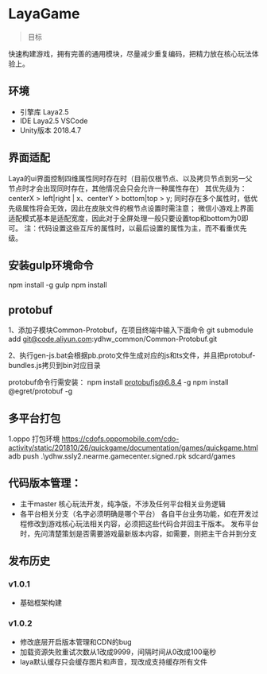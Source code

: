 # LayaGame

> 目标

快速构建游戏，拥有完善的通用模块，尽量减少重复编码，把精力放在核心玩法体验上。

## 环境

* 引擎库 Laya2.5
* IDE Laya2.5 VSCode
* Unity版本 2018.4.7

## 界面适配
Laya的ui界面控制四维属性同时存在时（目前仅根节点、以及拷贝节点到另一父节点时才会出现同时存在，其他情况会只会允许一种属性存在）
其优先级为：centerX > left|right | x、centerY > bottom|top > y;
同时存在多个属性时，低优先级属性将会无效，因此在皮肤文件的根节点设置时需注意；
微信小游戏上界面适配模式基本是适配宽度，因此对于全屏处理一般只要设置top和bottom为0即可。
注：代码设置这些互斥的属性时，以最后设置的属性为主，而不看重优先级。

## 安装gulp环境命令
npm install -g gulp
npm install

## protobuf
1、添加子模块Common-Protobuf，在项目终端中输入下面命令
git submodule add git@code.aliyun.com:ydhw_common/Common-Protobuf.git

2、执行gen-js.bat会根据pb.proto文件生成对应的js和ts文件，并且把protobuf-bundles.js拷贝到bin对应目录

protobuf命令行需安装：
npm install protobufjs@6.8.4 -g
npm install @egret/protobuf -g

## 多平台打包

1.oppo 打包环境
https://cdofs.oppomobile.com/cdo-activity/static/201810/26/quickgame/documentation/games/quickgame.html
adb push .\ydhw.ssly2.nearme.gamecenter.signed.rpk sdcard/games


## 代码版本管理：	
- 主干master	核心玩法开发，纯净版，不涉及任何平台相关业务逻辑
- 各平台相关分支（名字必须明确是哪个平台）	各自平台业务功能，如在开发过程修改到游戏核心玩法相关内容，必须把这些代码合并回主干版本。
	发布平台时，先问清楚策划是否需要游戏最新版本内容，如需要，则把主干合并到分支


## 发布历史

### v1.0.1

- 基础框架构建

### v1.0.2

- 修改底层开启版本管理和CDN的bug
- 加载资源失败重试次数从1改成9999，间隔时间从0改成100毫秒
- laya默认缓存只会缓存图片和声音，现改成支持缓存所有文件




